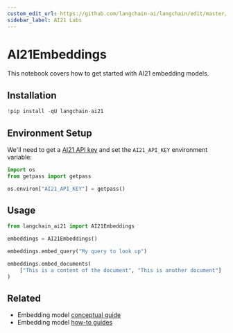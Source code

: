 ```yaml
---
custom_edit_url: https://github.com/langchain-ai/langchain/edit/master/docs/docs/integrations/text_embedding/ai21.ipynb
sidebar_label: AI21 Labs
---
```

# AI21Embeddings

This notebook covers how to get started with AI21 embedding models.

## Installation


```python
!pip install -qU langchain-ai21
```

## Environment Setup

We'll need to get a [AI21 API key](https://docs.ai21.com/) and set the `AI21_API_KEY` environment variable:



```python
import os
from getpass import getpass

os.environ["AI21_API_KEY"] = getpass()
```

## Usage


```python
from langchain_ai21 import AI21Embeddings

embeddings = AI21Embeddings()
```


```python
embeddings.embed_query("My query to look up")
```


```python
embeddings.embed_documents(
    ["This is a content of the document", "This is another document"]
)
```


## Related

- Embedding model [conceptual guide](/docs/concepts/#embedding-models)
- Embedding model [how-to guides](/docs/how_to/#embedding-models)
